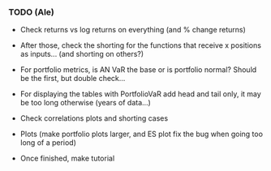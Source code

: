 ### TODO (Ale)

- Check returns vs log returns on everything (and % change returns)

- After those, check the shorting for the functions that receive x positions as inputs... (and shorting on others?)

- For portfolio metrics, is AN VaR the base or is portfolio normal? Should be the first, but double check...

- For displaying the tables with PortfolioVaR add head and tail only, it may be too long otherwise (years of data...)

- Check correlations plots and shorting cases

- Plots (make portfolio plots larger, and ES plot fix the bug when going too long of a period)

- Once finished, make tutorial